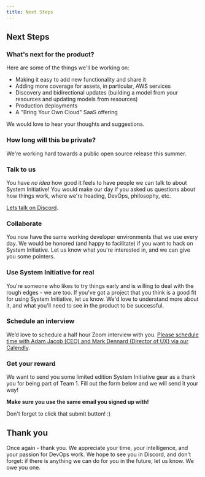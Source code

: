 ```yaml
---
title: Next Steps
---
```


## Next Steps

### What's next for the product?

Here are some of the things we'll be working on:

* Making it easy to add new functionality and share it
* Adding more coverage for assets, in particular, AWS services
* Discovery and bidirectional updates (building a model from your resources and updating models from resources)
* Production deployments
* A "Bring Your Own Cloud" SaaS offering

We would love to hear your thoughts and suggestions.

### How long will this be private?

We're working hard towards a public open source release this summer.

### Talk to us

You have _no idea_ how good it feels to have people we can talk to about System Initiative! You would make our day if
you asked us questions about how things work, where we're heading, DevOps, philosophy, etc.

[Lets talk on Discord](https://discord.com/invite/system-init).

### Collaborate

You now have the same working developer environments that we use every day. We would be honored (and happy to facilitate) if you want to hack on System Initiative. Let us know what you're interested in, and we can give you some pointers.

### Use System Initiative for real

You're someone who likes to try things early and is willing to deal with the rough edges - we are too. If you've got a
project that you think is a good fit for using System Initiative, let us know. We'd love to understand more about it,
and what you'll need to see in the product to be successful. 

### Schedule an interview

We’d love to schedule a half hour Zoom interview with you. [Please schedule time with Adam Jacob (CEO) and Mark Dennard (Director of UX) via our Calendly](https://calendly.com/d/2gm-dhd-xvq/si-team-1-post-trial-feedback).

### Get your reward

We want to send you some limited edition System Initiative gear as a thank you for being part of Team 1. Fill out the form below and we will send it your way!

**Make sure you use the same email you signed up with!**

<tutorial-survey survey-id="1FAIpQLSc2NL5DNv2LafinQgezynD2TS63qaDhNOlwlTMQMVkfN9bR0w" :height="1200" loading-text="Loading sweet swag form..." />

Don't forget to click that submit button! :)

## Thank you

Once again - thank you. We appreciate your time, your intelligence, and your passion for DevOps work. We hope to see you
in Discord, and don't forget: if there is anything we can do for you in the future, let us know. We owe you one.
